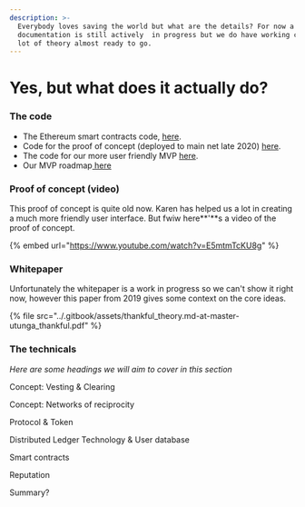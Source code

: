```yaml
---
description: >-
  Everybody loves saving the world but what are the details? For now a lot of
  documentation is still actively  in progress but we do have working code and a
  lot of theory almost ready to go.
---
```


# Yes, but what does it actually do?

### The code

* The Ethereum smart contracts code, [here](https://github.com/CashlessSociety/cashless).
* Code for the proof of concept \(deployed to main net late 2020\)  [here](https://github.com/CashlessSociety/cashless-express).
* The code for our more user friendly MVP [here](https://github.com/CashlessSociety/cashless-ui).
* Our MVP roadmap[ here](https://github.com/CashlessSociety/cashless-ui/issues/120)

### **Proof of concept \(video\)**

This proof of concept is quite old now. Karen has helped us a lot in creating a much more friendly user interface. But fwiw here**'**s a video of the proof of concept.

{% embed url="https://www.youtube.com/watch?v=E5mtmTcKU8g" %}

### Whitepaper

Unfortunately the whitepaper is a work in progress so we can't show it right now, however this paper from 2019 gives some context on the core ideas.

{% file src="../.gitbook/assets/thankful\_theory.md-at-master-utunga\_thankful.pdf" %}

### The technicals

_Here are some headings we will aim to cover in this section_  
  
Concept: Vesting & Clearing

Concept: Networks of reciprocity

Protocol & Token

Distributed Ledger Technology & User database

Smart contracts

Reputation

Summary?

